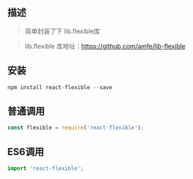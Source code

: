 ## 描述
> 简单封装了下 lib.flexible库

> lib.flexible 库地址：https://github.com/amfe/lib-flexible

## 安装 
```javascript
npm install react-flexible --save
```

## 普通调用
```javascript
const flexible = require('react-flexible');
```

## ES6调用
```javascript
import 'react-flexible';
```
